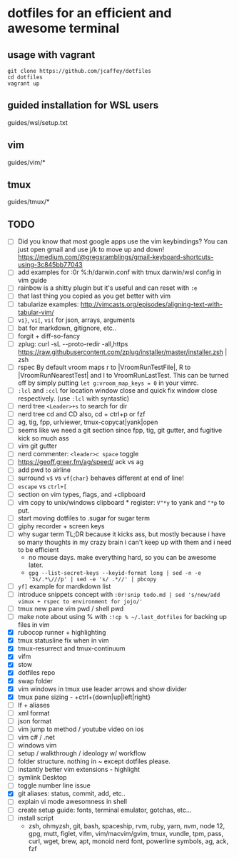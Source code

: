 # dotfiles for an efficient and awesome terminal

## usage with vagrant
```shell
git clone https://github.com/jcaffey/dotfiles
cd dotfiles
vagrant up
```

## guided installation for WSL users
guides/wsl/setup.txt

## vim
guides/vim/*

## tmux
guides/tmux/*

## TODO
* [ ] Did you know that most google apps use the vim keybindings? You can just open gmail and use j/k to move up and down! https://medium.com/@gregsramblings/gmail-keyboard-shortcuts-using-3c845bb77043
* [ ] add examples for :0r %:h/darwin.conf with tmux darwin/wsl config in vim guide
* [ ] rainbow is a shitty plugin but it's useful and can reset with `:e`
* [ ] that last thing you copied as you get better with vim
* [ ] tabularize examples: http://vimcasts.org/episodes/aligning-text-with-tabular-vim/
* [ ] `vi}`, `vi[`, `vi(` for json, arrays, arguments
* [ ] bat for markdown, gitignore, etc..
* [ ] forgit + diff-so-fancy
* [ ] zplug: curl -sL --proto-redir -all,https https://raw.githubusercontent.com/zplug/installer/master/installer.zsh | zsh
* [ ] rspec By default vroom maps <Leader>r to |VroomRunTestFile|, <Leader>R to
|VroomRunNearestTest| and <Leader>l to VroomRunLastTest. This can be turned off
by simply putting `let g:vroom_map_keys = 0` in your vimrc.
* [ ] `:lcl` and `:ccl` for location window close and quick fix window close respectively. (use `:lcl` with syntastic)
* [ ] nerd tree `<Leader>+s` to search for dir
* [ ] nerd tree cd and CD also, cd + ctrl+p or fzf
* [ ] ag, tig, fpp, urlviewer, tmux-copycat|yank|open
* [ ] seems like we need a git section since fpp, tig, git gutter, and fugitive kick so much ass
* [ ] vim git gutter
* [ ] nerd commenter: `<leader>c space` toggle
* [ ] https://geoff.greer.fm/ag/speed/ ack vs ag
* [ ] add pwd to airline
* [ ] surround `v$` vs `vf{char}` behaves different at end of line!
* [ ] `escape` vs `ctrl+[`
* [ ] section on vim types, flags, and +clipboard
* [ ] vim copy to unix/windows clipboard * register: `V"*y` to yank and `"*p` to put.
* [ ] start moving dotfiles to .sugar for sugar term
* [ ] giphy recorder + screen keys
* [ ] why sugar term TL;DR because it kicks ass, but mostly because i have so many thoughts in my crazy brain i can't keep up with them and i need to be efficient
  - no mouse days. make everything hard, so you can be awesome later.
  - `gpg --list-secret-keys --keyid-format long | sed -n -e '3s/.*\///p' | sed -e 's/ .*//' | pbcopy`
* [ ] `yf]` example for mardkdown list
* [ ] introduce snippets concept with `:0r!snip todo.md | sed 's/new/add vimux + rspec to environment for jojo/'`
* [ ] tmux new pane vim pwd / shell pwd
* [ ] make note about using % with `:!cp % ~/.last_dotfiles` for backing up files in vim
* [x] rubocop runner + highlighting
* [x] tmux statusline fix when in vim
* [x] tmux-resurrect and tmux-continuum
* [x] vifm
* [x] stow
* [x] dotfiles repo
* [x] swap folder
* [x] vim windows in tmux use leader arrows and show divider
* [x] tmux pane sizing - <Leader>+ctrl+{down|up|left|right}
* [ ] lf + aliases
* [ ] xml format
* [ ] json format
* [ ] vim jump to method / youtube video on ios
* [ ] vim c# / .net
* [ ] windows vim
* [ ] setup / walkthrough / ideology w/ workflow
* [ ] folder structure. nothing in ~ except dotfiles please.
* [ ] instantly better vim extensions - highlight
* [ ] symlink Desktop
* [ ] toggle number line issue
* [x] git aliases: status, commit, add, etc..
* [ ] explain vi mode awesomness in shell
* [ ] create setup guide: fonts, terminal emulator, gotchas, etc...
* [ ] install script
  - zsh, ohmyzsh, git, bash, spaceship, rvm, ruby, yarn, nvm, node 12, gpg, mutt, figlet, vifm, vim/macvim/gvim, tmux, vundle, tpm, pass, curl, wget, brew, apt, monoid nerd font, powerline symbols, ag, ack, fzf
